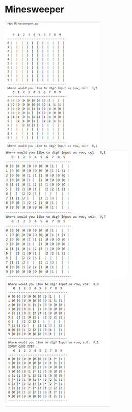 # Minesweeper

<img src="https://github.com/Sarah269/stunning-guacamole/blob/main/Minesweeper/Minesweeper%201.png" height="400" />
<img src="https://github.com/Sarah269/stunning-guacamole/blob/main/Minesweeper/Minesweeper%202.png" height="400" />
<img src="https://github.com/Sarah269/stunning-guacamole/blob/main/Minesweeper/Minesweeper%203.png" height="400" />
